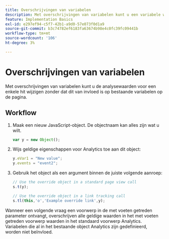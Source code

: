 ```yaml
---
title: Overschrijvingen van variabelen
description: Met overschrijvingen van variabelen kunt u een variabele waarde wijzigen voor één track- of trackkoppelingsaanroep.
feature: Implementation Basics
exl-id: e297ef94-c5f7-42b1-a9d0-57e073f0d1a9
source-git-commit: b3c74782ef6183fa63674b98e4c0fc39fc09441b
workflow-type: tm+mt
source-wordcount: '106'
ht-degree: 3%

---
```


# Overschrijvingen van variabelen

Met overschrijvingen van variabelen kunt u de analysewaarden voor een enkele hit wijzigen zonder dat dit van invloed is op bestaande variabelen op de pagina.

## Workflow

1. Maak een nieuw JavaScript-object. De objectnaam kan alles zijn wat u wilt.

   ```js
   var y = new Object();
   ```

2. Wijs geldige eigenschappen voor Analytics toe aan dit object:

   ```js
   y.eVar1 = "New value";
   y.events = "event2";
   ```

3. Gebruik het object als een argument binnen de juiste volgende aanroep:

   ```js
   // Use the override object in a standard page view call
   s.t(y);
   
   // Use the override object in a link tracking call
   s.tl(this,'o','Example override link',y);
   ```

Wanneer een volgende vraag een voorwerp in de met voeten getreden parameter ontvangt, overschrijven alle geldige waarden in het met voeten getreden voorwerp waarden in het standaard voorwerp Analytics. Variabelen die al in het bestaande object Analytics zijn gedefinieerd, worden niet beïnvloed.
